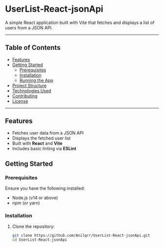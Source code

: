 # UserList‑React‑jsonApi

A simple React application built with Vite that fetches and displays a list of users from a JSON API.

---

## Table of Contents

- [Features](#features)
- [Getting Started](#getting‑started)
  - [Prerequisites](#prerequisites)
  - [Installation](#installation)
  - [Running the App](#running‑the‑app)
- [Project Structure](#project‑structure)
- [Technologies Used](#technologies‑used)
- [Contributing](#contributing)
- [License](#license)

---

## Features

- Fetches user data from a JSON API
- Displays the fetched user list
- Built with **React** and **Vite**
- Includes basic linting via **ESLint**

## Getting Started

### Prerequisites

Ensure you have the following installed:

- Node.js (v14 or above)
- npm (or yarn)

### Installation

1. Clone the repository:
   ```bash
   git clone https://github.com/Anilqrr/UserList-React-jsonApi.git
   cd UserList-React-jsonApi
   ```
